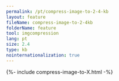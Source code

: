 ```yaml
---
permalink: /pt/compress-image-to-2-4-kb
layout: feature
fileName: compress-image-to-2-4kb
folderName: feature
tool: imgcompression
lang: pt
size: 2.4
type: kb
nointernationalization: true
---
```

{%- include compress-image-to-X.html -%}
      